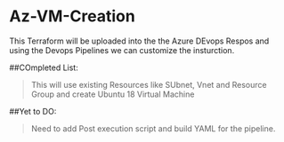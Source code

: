 # Az-VM-Creation

This Terraform will be uploaded into the the Azure DEvops Respos and using the Devops Pipelines we can customize the insturction.

##COmpleted List:
 >This will use existing Resources like SUbnet, Vnet and Resource Group and create Ubuntu 18 Virtual Machine
  
##Yet to DO:
>Need to add Post execution script and build YAML for the pipeline.
